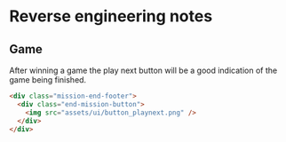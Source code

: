 # Reverse engineering notes

## Game

After winning a game the play next button will be a good indication of the game being finished.

```html
<div class="mission-end-footer">
  <div class="end-mission-button">
    <img src="assets/ui/button_playnext.png" />
  </div>
</div>
```
